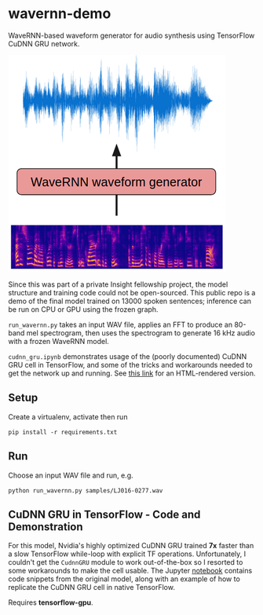 # wavernn-demo
WaveRNN-based waveform generator for audio synthesis using TensorFlow CuDNN GRU network.

![Model](img/pipeline.png)

Since this was part of a private Insight fellowship project, the model
structure and training code could not be open-sourced. This public repo is a
demo of the final model trained on 13000 spoken sentences; inference can be run
on CPU or GPU using the frozen graph.

`run_wavernn.py` takes an input WAV file, applies an FFT to produce an 80-band
mel spectrogram, then uses the spectrogram to generate 16 kHz audio with a
frozen WaveRNN model.

`cudnn_gru.ipynb` demonstrates usage of the (poorly documented) CuDNN GRU cell
in TensorFlow, and some of the tricks and workarounds needed to get the network
up and running. See [this link](http://htmlpreview.github.io/?https://github.com/austinmoehle/wavernn/blob/master/cudnn_gru.html)
for an HTML-rendered version.

## Setup
Create a virtualenv, activate then run
```
pip install -r requirements.txt
```

## Run
Choose an input WAV file and run, e.g.
```
python run_wavernn.py samples/LJ016-0277.wav
```

## CuDNN GRU in TensorFlow - Code and Demonstration
For this model, Nvidia's highly optimized CuDNN GRU trained __7x__ faster
than a slow TensorFlow while-loop with explicit TF operations. Unfortunately,
I couldn't get the `CudnnGRU` module to work out-of-the-box so I resorted to
some workarounds to make the cell usable. The Jupyter
[notebook](cudnn_gru.ipynb) contains code snippets from the original model,
along with an example of how to replicate the CuDNN GRU cell in native
TensorFlow.

Requires __tensorflow-gpu__.
